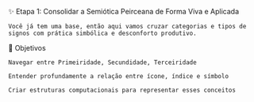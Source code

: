 ✨ Etapa 1: Consolidar a Semiótica Peirceana de Forma Viva e Aplicada

    Você já tem uma base, então aqui vamos cruzar categorias e tipos de signos com prática simbólica e desconforto produtivo.

🎯 Objetivos

    Navegar entre Primeiridade, Secundidade, Terceiridade

    Entender profundamente a relação entre ícone, índice e símbolo

    Criar estruturas computacionais para representar esses conceitos
